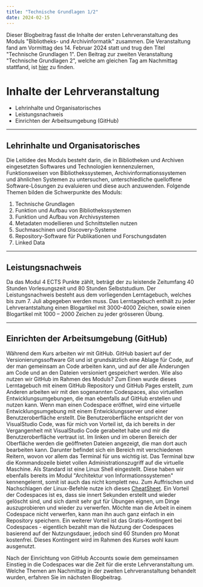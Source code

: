 ```yaml
---
title: "Technische Grundlagen 1/2"
date: 2024-02-15
---
```

Dieser Blogbeitrag fasst die Inhalte der ersten Lehrveranstaltung des Moduls "Bibliotheks- und Archivinformatik" zusammen. Die Veranstaltung fand am Vormittag des 14. Februar 2024 statt und trug den Titel "Technische Grundlagen 1". 
Den Beitrag zur zweiten Veranstaltung "Technische Grundlagen 2", welche am gleichen Tag am Nachmittag stattfand, ist [hier](./2024-02-16-grundlagen2) zu finden.

# Inhalte der Lehrveranstaltung
- Lehrinhalte und Organisatorisches
- Leistungsnachweis
- Einrichten der Arbeitsumgebung (GitHub)

-----
## Lehrinhalte und Organisatorisches
Die Leitidee des Moduls besteht darin, die in Bibliotheken und Archiven eingesetzten Softwares und Technologien kennenzulernen, Funktionsweisen von Bibliothekssystemen, Archivinformationssystemen und ähnlichen Systemen zu untersuchen, unterschiedliche quelloffene Software-Lösungen zu evaluieren und diese auch anzuwenden.
Folgende Themen bilden die Schwerpunkte des Moduls:
1. Technische Grundlagen
2. Funktion und Aufbau von Bibliothekssystemen
3. Funktion und Aufbau von Archivsystemen
4. Metadaten modellieren und Schnittstellen nutzen
5. Suchmaschinen und Discovery-Systeme
6. Repository-Software für Publikationen und Forschungsdaten
7. Linked Data

-----
## Leistungsnachweis
Da das Modul 4 ECTS Punkte zählt, beträgt der zu leistende Zeitumfang 40 Stunden Vorlesungszeit und 80 Stunden Selbststudium.
Der Leistungsnachweis besteht aus dem vorliegenden Lerntagebuch, welches bis zum 7. Juli abgegeben werden muss. Das Lerntagebuch enthält zu jeder Lehrverantstaltung einen Blogartikel mit 3000-4000 Zeichen, sowie einen Blogartikel mit 1000 – 2000 Zeichen zu jeder grösseren Übung.

-----
## Einrichten der Arbeitsumgebung (GitHub)
Während dem Kurs arbeiten wir mit GitHub. GitHub basiert auf der Versionierungssoftware Git und ist grundsätzlich eine Ablage für Code, auf der man gemeinsam an Code arbeiten kann, und auf der alle Änderungen am Code und an den Dateien versioniert gespeichert werden. Wie also nutzen wir GitHub im Rahmen des Moduls?
Zum Einen wurde dieses Lerntagebuch mit einem GitHub Repository und GitHub Pages erstellt, zum Anderen arbeiten wir mit den sogenannten Codespaces, also virtuellen Entwicklungsumgebungen, die man ebenfalls auf GitHub erstellen und nutzen kann. Wenn man einen Codespace eröffnet, wird eine virtuelle Entwicklungsumgebung mit einem Entwicklungsserver und einer Benutzeroberfläche erstellt. Die Benutzeroberfläche entspricht der von VisualStudio Code, was für mich von Vorteil ist, da ich bereits in der Vergangenheit mit VisualStudio Code gerabeitet habe und mir die Benutzeroberfläche vertraut ist. Im linken und im oberen Bereich der Oberfläche werden die geöffneten Dateien angezeigt, die man dort auch bearbeiten kann. Darunter befindet sich ein Bereich mit verschiedenen Reitern, wovon vor allem das Terminal für uns wichtig ist. Das Terminal  bzw die Kommandozeile bietet vollen Administrationszugriff auf die virtuelle Maschine. Als Standard ist eine Linux Shell eingestellt. Diese haben wir ebenfalls bereits im Modul "Architektur von Informationssystemen" kennengelernt, somit ist auch das nicht komplett neu. Zum Auffrischen und Nachschlagen der Linux-Befehle nutze ich dieses [CheatSheet](https://www.geeksforgeeks.org/linux-commands-cheat-sheet/).
Ein Vorteil der Codespaces ist es, dass sie innert Sekunden erstellt und wieder gelöscht sind, und sich damit sehr gut für Übungen eignen, um Dinge auszuprobieren und wieder zu verwerfen. Möchte man die Arbeit in einem Codespace nicht verwerfen, kann man ihn auch ganz einfach in ein Repository speichern. Ein weiterer Vorteil ist das Gratis-Kontingent bei Codespaces - eigentlich bezahlt man die Nutzung der Codespaces basierend auf der Nutzungsdauer, jedoch sind 60 Stunden pro Monat kostenfrei. Dieses Kontingent wird im Rahmen des Kurses wohl kaum ausgenutzt. 

Nach der Einrichtung von GitHub Accounts sowie dem gemeinsamen Einstieg in die Codespaces war die Zeit für die erste Lehrveranstaltung um. Welche Themen am Nachmittag in der zweiten Lehrveranstaltung behandelt wurden, erfahren Sie im nächsten Blogbeitrag.


